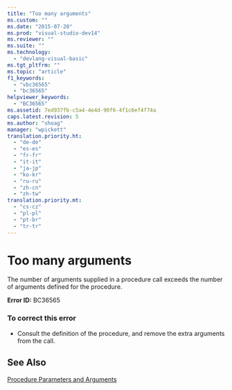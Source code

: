 ```yaml
---
title: "Too many arguments"
ms.custom: ""
ms.date: "2015-07-20"
ms.prod: "visual-studio-dev14"
ms.reviewer: ""
ms.suite: ""
ms.technology: 
  - "devlang-visual-basic"
ms.tgt_pltfrm: ""
ms.topic: "article"
f1_keywords: 
  - "vbc36565"
  - "bc36565"
helpviewer_keywords: 
  - "BC36565"
ms.assetid: 7ed937fb-c5a4-4e4d-90f6-4f1c6ef4f74a
caps.latest.revision: 5
ms.author: "shoag"
manager: "wpickett"
translation.priority.ht: 
  - "de-de"
  - "es-es"
  - "fr-fr"
  - "it-it"
  - "ja-jp"
  - "ko-kr"
  - "ru-ru"
  - "zh-cn"
  - "zh-tw"
translation.priority.mt: 
  - "cs-cz"
  - "pl-pl"
  - "pt-br"
  - "tr-tr"
---
```

# Too many arguments
The number of arguments supplied in a procedure call exceeds the number of arguments defined for the procedure.  
  
 **Error ID:** BC36565  
  
### To correct this error  
  
-   Consult the definition of the procedure, and remove the extra arguments from the call.  
  
## See Also  
 [Procedure Parameters and Arguments](../Topic/Procedure%20Parameters%20and%20Arguments%20\(Visual%20Basic\).md)